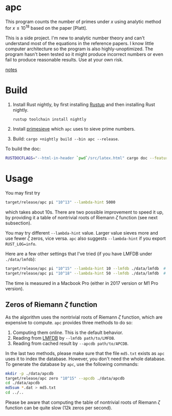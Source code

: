 # apc

This program counts the number of primes under $x$ using analytic method for $x \leq 10^{18}$ based on the paper [Platt].

This is a side project. I'm new to analytic number theory and can't understand most of the equations in the reference papers. I know little computer architecture so the program is also highly-unoptimized. The program hasn't been tested so it might produce incorrect numbers or even fail to produce reasonable results. Use at your own risk.

[notes](https://apc.roosephu.xyz/apc)

# Build

1. Install Rust nightly, by first installing [Rustup](https://www.rust-lang.org/tools/install) and then installing Rust nightly.

   ```bash
   rustup toolchain install nightly
   ```

2. Install [primesieve](https://github.com/kimwalisch/primesieve) which `apc` uses to sieve prime numbers.

3. Build: `cargo +nightly build --bin apc --release`.

To build the doc:

```bash
RUSTDOCFLAGS="--html-in-header `pwd`/src/latex.html" cargo doc --features doc --no-deps
```

# Usage

You may first try

```bash
target/release/apc pi "10^13" --lambda-hint 5000
```

which takes about 10s. There are two possible improvement to speed it up, by providing it a table of nontrivial roots of Riemann $\zeta$ function (see next subsection).

You may try different `--lambda-hint` value. Larger value sieves more and use fewer $\zeta$ zeros, vice versa. `apc` also suggests `--lambda-hint` if you export `RUST_LOG=info`.

Here are a few other settings that I've tried (if you have LMFDB under `./data/lmfdb`):

```bash
target/release/apc pi "10^15" --lambda-hint 10 --lmfdb ./data/lmfdb  # 10s
target/release/apc pi "10^18" --lambda-hint 50 --lmfdb ./data/lmfdb  # 8.5min
```

The time is measured in a Macbook Pro (either in 2017 version or M1 Pro version).

## Zeros of Riemann $\zeta$ function

As the algorithm uses the nontrivial roots of Riemann $\zeta$ function, which are expensive to compute. `apc` provides three methods to do so:
1. Computing them online. This is the default behavior.
2. Reading from [LMFDB](https://beta.lmfdb.org/data/riemann-zeta-zeros/) by `--lmfdb path/to/LMFDB`.
3. Reading from cached result by `--apcdb path/to/APCDB`.

In the last two methods, please make sure that the file `md5.txt` exists as `apc` uses it to index the database. However, you don't need the whole database. To generate the database by `apc`, use the following commands:

```bash
mkdir -p ./data/apcdb
target/release/apc zero "10^15" --apcdb ./data/apcdb
cd ./data/apcdb
md5sum *.dat > md5.txt
cd ../..
```

Please be aware that computing the table of nontrivial roots of Riemann $\zeta$ function can be quite slow (12k zeros per second).

